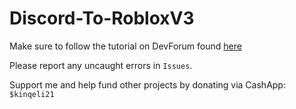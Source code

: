 # Discord-To-RobloxV3
Make sure to follow the tutorial on DevForum found [here](https://google.com)

Please report any uncaught errors in `Issues`.

Support me and help fund other projects by donating via CashApp: `$kinqeli21`
